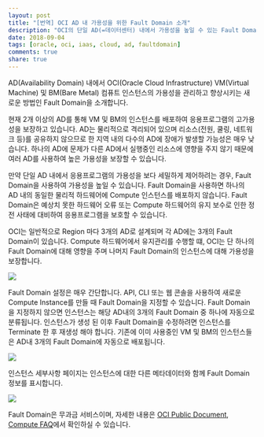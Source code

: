 ```yaml
---
layout: post
title: "[번역] OCI AD 내 가용성을 위한 Fault Domain 소개"
description: "OCI의 단일 AD(=데이터센터) 내에서 가용성을 높일 수 있는 Fault Domain을 소개합니다."
date: 2018-09-04
tags: [oracle, oci, iaas, cloud, ad, faultdomain]
comments: true
share: true
---
```


AD(Availability Domain) 내에서 OCI(Oracle Cloud Infrastructure) VM(Virtual Machine) 및 BM(Bare Metal) 컴퓨트 인스턴스의 가용성을 관리하고 향상시키는 새로운 방법인 Fault Domain을 소개합니다.

현재 2개 이상의 AD를 통해 VM 및 BM의 인스턴스를 배포하여 응용프로그램의 고가용성을 보장하고 있습니다. AD는 물리적으로 격리되어 있으며 리소스(전원, 쿨링, 네트워크 등)를 공유하지 않으므로 한 지역 내의 다수의 AD에 장애가 발생할 가능성은 매우 낮습니다. 하나의 AD에 문제가 다른 AD에서 실행중인 리소스에 영향을 주지 않기 때문에 여러 AD를 사용하여 높은 가용성을 보장할 수 있습니다.

만약 단일 AD 내에서 응용프로그램의 가용성을 보다 세밀하게 제어하려는 경우, Fault Domain을 사용하여 가용성을 높일 수 있습니다. Fault Domain을 사용하면 하나의 AD 내의 동일한 물리적 하드웨어에 Compute 인스턴스를 배포하지 않습니다. Fault Domain은 예상치 못한 하드웨어 오류 또는 Compute 하드웨어의 유지 보수로 인한 정전 사태에 대비하여 응용프로그램을 보호할 수 있습니다.

OCI는 일반적으로 Region 마다 3개의 AD로 설계되며 각 AD에는 3개의 Fault Domain이 있습니다. Compute 하드웨어에서 유지관리를 수행할 떄, OCI는 단 하나의 Fault Domain에 대해 영향을 주며 나머지 Fault Domain의 인스턴스에 대해 가용성을 보장합니다.

![]({{site.baseurl}}/images/fault_domain01.png)

Fault Domain 설정은 매우 간단합니다. API, CLI 또는 웹 콘솔을 사용하여 새로운 Compute Instance를 만들 때 Fault Domain을 지정할 수 있습니다. Fault Domain을 지정하지 않으면 인스턴스는 해당 AD내의 3개의 Fault Domain 중 하나에 자동으로 분류됩니다. 인스턴스가 생성 된 이후 Fault Domain을 수정하려면 인스턴스를 Terminate 한 후 재생성 해야 합니다. 기존에 이미 사용중인 VM 및 BM의 인스턴스들은 AD내 3개의 Fault Domain에 자동으로 배포됩니다.

![]({{site.baseurl}}/images/fault_domain02.png)

인스턴스 세부사항 페이지는 인스턴스에 대한 다른 메타데이터와 함께 Fault Domain 정보를 표시합니다.

![]({{site.baseurl}}/images/fault_domain03.png)

Fault Domain은 무과금 서비스이며, 자세한 내용은 [OCI Public Document](https://docs.cloud.oracle.com/iaas/Content/General/Concepts/regions.htm#fault), [Compute FAQ](https://cloud.oracle.com/compute/faq)에서 확인하실 수 있습니다.
